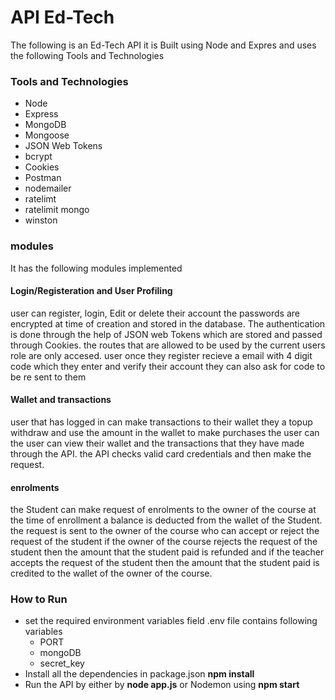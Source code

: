 # API Ed-Tech

The following is an Ed-Tech API it is Built using Node and Expres and uses the following Tools and Technologies 

### Tools and Technologies

- Node
- Express
- MongoDB
- Mongoose
- JSON Web Tokens
- bcrypt
- Cookies
- Postman
- nodemailer
- ratelimt
- ratelimit mongo
- winston

### modules

It has the following modules implemented 

#### Login/Registeration and User Profiling 
user can register, login, Edit or delete their account the passwords are encrypted at time of creation and stored in the database. The authentication is done through the help of JSON web Tokens which are stored and passed through Cookies. the routes that are allowed to be used by the current users role are only accesed. user once they register recieve a email with 4 digit code which they enter and verify their account they can also ask for code to be re sent to them 

#### Wallet and transactions 
user that has logged in can make transactions to their wallet they a topup withdraw and use the amount in the wallet to make purchases the user can the user can view their wallet and the transactions that they have made through the API. the API checks valid card credentials and then make the request.

#### enrolments
the Student can make request of enrolments to the owner of the course at the time of enrollment a balance is deducted from the wallet of the Student. the request is sent to the owner of the course who can accept or reject the request of the student if the owner of the course rejects the request of the student then the amount that the student paid is refunded and if the teacher accepts the request of the student then the amount that the student paid is credited to the wallet of the owner of the course.


### How to Run

- set the required environment variables field .env file contains following variables 
    - PORT
    - mongoDB
    - secret_key    
- Install all the dependencies in package.json **npm install** 
- Run the API by either by **node app.js** or Nodemon using **npm start**
